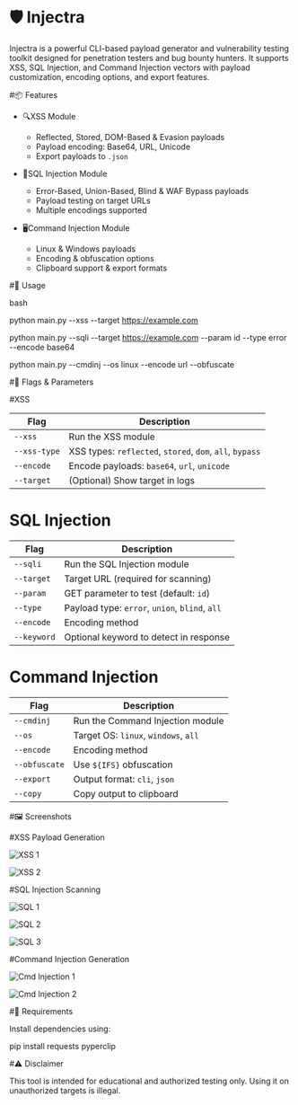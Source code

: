 # 🛡️ Injectra

Injectra is a powerful CLI-based payload generator and vulnerability testing toolkit designed for penetration testers and bug bounty hunters. 
It supports XSS, SQL Injection, and Command Injection vectors with payload customization, encoding options, and export features.


#📦 Features

- 🔍XSS Module
  - Reflected, Stored, DOM-Based & Evasion payloads
  - Payload encoding: Base64, URL, Unicode
  - Export payloads to `.json`

- 💉SQL Injection Module
  - Error-Based, Union-Based, Blind & WAF Bypass payloads
  - Payload testing on target URLs
  - Multiple encodings supported

- 🖥️Command Injection Module
  - Linux & Windows payloads
  - Encoding & obfuscation options
  - Clipboard support & export formats
    
#🚀 Usage

bash

python main.py --xss --target https://example.com

python main.py --sqli --target https://example.com --param id --type error --encode base64

python main.py --cmdinj --os linux --encode url --obfuscate


#🎯 Flags & Parameters

#XSS

| Flag         | Description                                              |
| ------------ | -------------------------------------------------------- |
| `--xss`      | Run the XSS module                                       |
| `--xss-type` | XSS types: `reflected`, `stored`, `dom`, `all`, `bypass` |
| `--encode`   | Encode payloads: `base64`, `url`, `unicode`              |
| `--target`   | (Optional) Show target in logs                           |


# SQL Injection

| Flag        | Description                                    |
| ----------- | ---------------------------------------------- |
| `--sqli`    | Run the SQL Injection module                   |
| `--target`  | Target URL (required for scanning)             |
| `--param`   | GET parameter to test (default: `id`)          |
| `--type`    | Payload type: `error`, `union`, `blind`, `all` |
| `--encode`  | Encoding method                                |
| `--keyword` | Optional keyword to detect in response         |



# Command Injection

| Flag          | Description                          |
| ------------- | ------------------------------------ |
| `--cmdinj`    | Run the Command Injection module     |
| `--os`        | Target OS: `linux`, `windows`, `all` |
| `--encode`    | Encoding method                      |
| `--obfuscate` | Use `${IFS}` obfuscation             |
| `--export`    | Output format: `cli`, `json`         |
| `--copy`      | Copy output to clipboard             |


#🖼️ Screenshots

#XSS Payload Generation

![XSS 1](https://github.com/user-attachments/assets/33e045f7-fd1a-460f-b4b6-067b92fe266e)

![XSS 2](https://github.com/user-attachments/assets/eb79dba9-933e-4ba4-b001-1cba3086ffdc)


#SQL Injection Scanning

![SQL 1](https://github.com/user-attachments/assets/f4513b6b-7e2b-427b-b773-4f366fdd78ac)

![SQL 2](https://github.com/user-attachments/assets/d86356ec-0716-4bad-abca-eb104bd7f67c)

![SQL 3](https://github.com/user-attachments/assets/773fae99-94a1-4d0d-9bbd-70efc73bc9f0)

#Command Injection Generation

![Cmd Injection 1](https://github.com/user-attachments/assets/5d3c3949-737a-488d-a200-68b51efcd942)

![Cmd Injection 2](https://github.com/user-attachments/assets/479d7890-0e07-4251-841f-07867935b7d3)

#🧰 Requirements

Install dependencies using:

pip install requests pyperclip


#⚠️ Disclaimer

This tool is intended for educational and authorized testing only. Using it on unauthorized targets is illegal.


